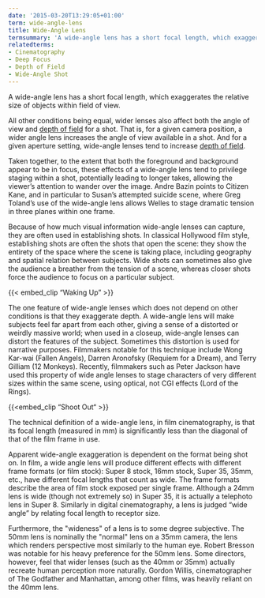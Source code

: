 ```yaml
---
date: '2015-03-20T13:29:05+01:00'
term: wide-angle-lens
title: Wide-Angle Lens
termsummary: 'A wide-angle lens has a short focal length, which exaggerates the relative size of objects within field of view.'
relatedterms:
- Cinematography
- Deep Focus
- Depth of Field
- Wide-Angle Shot
---
```


A wide-angle lens has a short focal length, which exaggerates the relative size of objects within field of view. 

All other conditions being equal, wider lenses also affect both the angle of view and [depth of
field](../depth-of-field/) for a shot.  That is, for a given camera position, a wider angle lens increases the angle of view available in a shot.  And for a given aperture setting, wide-angle lenses tend to increase [depth of
field](../depth-of-field/). 

Taken together, to the extent that both the foreground and background appear to be in focus, these effects of a wide-angle lens tend to privilege staging within a shot, potentially leading to longer takes, allowing the viewer’s attention to wander over the image.  Andre Bazin points to Citizen Kane, and in particular to Susan’s attempted suicide scene, where Greg Toland’s use of the wide-angle lens allows Welles to stage dramatic tension in three planes within one frame. 

Because of how much visual information wide-angle lenses can capture, they are often used in establishing shots. In classical Hollywood film style, establishing shots are often the shots that open the scene:  they show the entirety of the space where the scene is taking place, including geography and spatial relation between subjects. Wide shots can sometimes also give the audience a breather from the tension of a scene, whereas closer shots force the audience to focus on a particular subject.

{{< embed_clip “Waking Up” >}}

The one feature of wide-angle lenses which does not depend on other conditions is that they exaggerate depth.  A wide-angle lens will make subjects feel far apart from each other, giving a sense of a distorted or weirdly massive world; when used in a closeup, wide-angle lenses can distort the features of the subject. Sometimes this distortion is used for narrative purposes. Filmmakers notable for this technique include Wong Kar-wai (Fallen Angels), Darren Aronofsky (Requiem for a Dream), and Terry Gilliam (12 Monkeys).  Recently, filmmakers such as Peter Jackson have used this property of wide angle lenses to stage characters of very different sizes within the same scene, using optical, not CGI effects (Lord of the Rings).

{{<embed_clip “Shoot Out“ >}}

The technical definition of a wide-angle lens, in film cinematography, is that its focal length (measured in mm) is significantly less than the diagonal of that of the film frame in use.

Apparent wide-angle exaggeration is dependent on the format being shot on.  In film, a wide angle lens will produce different effects with different frame formats (or film stock): Super 8 stock, 16mm stock, Super 35, 35mm, etc., have different focal lengths that count as wide. The frame formats describe the area of film stock exposed per single frame.  Although a 24mm lens is wide (though not extremely so) in Super 35, it is actually a telephoto lens in Super 8. Similarly in digital cinematography, a lens is judged “wide angle” by relating focal length to receptor size. 

Furthermore, the "wideness" of a lens is to some degree subjective. The 50mm lens is nominally the "normal" lens on a 35mm camera, the lens which renders perspective most similarly to the human eye. Robert Bresson was notable for his heavy preference for the 50mm lens. Some directors, however, feel that wider lenses (such as the 40mm or 35mm) actually recreate human perception more naturally. Gordon Willis, cinematographer of The Godfather and Manhattan, among other films, was heavily reliant on the 40mm lens.
